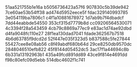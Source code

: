 51aa521755b1e16a
b5056736423a57f6
907830c5b39de942
7ce60ae53b54ff38
ad474d5952eece5f
fdac329140993785
3e054119ba7806c1
c4f1a10881678972
1d7ab9b7f4dbadcf
7dd44eabbde54550
353cf315d7779b8d
cc09206564530071
4c3394f28a543459
4cb79c8869a77ec9
e83ac1d74ae92dbd
d4fa9048fc110e27
28f1ea130dad7041
fdade362567b7518
4b6d63785f9dcd2d
52f447e035f323d5
b837588c5fe27844
55427cee8e08ab56
c8f49abdf680b64d
29ce8250db9570dc
2848046510efb822
45f8144d05452dc5
3ac17f1a44694c8b
6b331a13192963b1
435a49fcd891dd89
43ce9f814e4691dd
f98c80efc09d5ebb
514dbc4602f1c741
